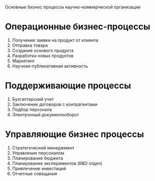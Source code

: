 Основные бизнес процессы научно-коммерческой организации
# Операционные бизнес-процессы
1. Получение заявки на продукт от клиента
2. Отправка товара
3. Создание основого продукта 
4. Разработка новых продуктов
5. Маркетинг
6. Научная-публикативная активность

# Поддерживающие процессы
1. Бухгалтерский учет
2. Заключение договоров с контрагентами
3. Подбор персонала
4. Электронный документооборот

# Управляющие бизнес процессы
1. Стратегический менеджмент
2. Управление персоналом
3. Планирование бюджета
4. Планирование экспериментов (R&D отдел)
5. Привлечение инвестиций
6. Отчетные совещания